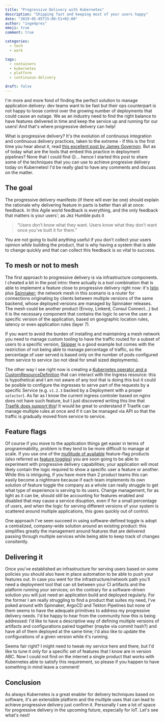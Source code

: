 ```yaml
---
title: "Progressive Delivery with Kubernetes"
description: "Shipping fast and keeping most of your users happy"
date: "2019-05-05T15:00:51+02:00"
author: "inge4pres"
emoji: true
comment: true

categories:
  - tech
  - work

tags:
  - containers
  - kubernetes
  - platform
  - continuous-delivery

draft: false
---
```


I'm more and more fond of finding the perfect solution to manage application delivery: dev teams want to be fast but their ops counterpart is not happy to loose control over the growing number of deployments that could cause an outage. We as an industry need to find the right balance to have features delivered in time and keep the service up and running for our users! And that's where progressive delivery can help!

What is progressive delivery? It's the evolution of continuous integration and continuous delivery practices, taken to the extreme - if this is the first time you hear about it, read [this excellent post by James Governon](https://redmonk.com/jgovernor/2018/08/06/towards-progressive-delivery/). But as of today what are the tools that embed this practice in deployment pipelines? None that I could find ☹️... hence I started this post to share some of the techniques that you can use to achieve progresive delivery today on Kubernetes! I'd be really glad to have any comments and discuss on the matter.

## The goal

The progressive delivery manifesto (if there will ever be one) should explain the rationale why delivering feature in parts is better than all at once: feedback. 
In this Agile world feedback is everything, and the only feedback that matters is your users'; as Jez Humble puts it

> “Users don’t know what they want. Users know what they don’t want once you’ve built it for them.”

You are not going to build anything useful if you don't collect your users opinion _while_ building the product, that is why having a system that is able to change quickly and that can collect this feedback is so vital to success.

## To mesh or not to mesh

The first approach to progressive delivery is via infrastructure components.
I cheated a bit in the post intro: there actually is a tool combination that is able to implement a feature close to progressive delivery right now: it's [Istio](https://istio.io/) plus [Spinnaker](https://www.spinnaker.io/); the network mesh in this scenario is a router for connections originating by clients between multiple versions of the same backend, whose deployed versions are managed by Spinnaker releases. The mesh could be another product (Envoy, Linkerd, Consul Connect...) but it is the necessary component that contains the logic to serve the user a specific version of the application, based on goegraphic location rules, latency or even application rules (layer 7).

If you want to avoid the burden of installing and maintaining a mesh network you need to manage custom tooling to have the traffic routed for a subset of users to a specific version, [Skipper](https://github.com/bookingcom/shipper) is a good example but comes with the restriction of not being able to manage percentage of traffic, so the percentage of user served is based only on the number of pods configured from service to service (so not ideal for small sized deployments).

The other way I see right now is creating a [Kubernetes operator and a CustomResourceDefinition](/2018/05/05/cloud-native-software-delivery/) that can interact with the Ingress resource: this is hypothetical and I am not aware of any tool that is doing this but it could be posible to configure the ingresses to serve part of the requests by a specific Service (e.g. `v1.2.3` backed by a Deployment with a proper `selector`). As far as I know the current ingress controler based on nginx does not have such feature, but I just discovered writing this line that [Traefik does support this](https://docs.traefik.io/user-guide/kubernetes/#traffic-splitting)! It would be great to understand if Traefik can manage multiple rules at once and if it can be managed via API so that the traffic is gradually moved from service to service.

## Feature flags

Of course if you move to the application things get easier in terms of programmability, problem is they tend to be more difficult to manage at scale. If you use one of the [multitude of available](http://featureflags.io/feature-flags/) feature-flag products (also referred as [feature toggles](https://www.martinfowler.com/articles/feature-toggles.html)) you are soon going to be able to experiment with progressive delivery capabilities; your application will most likely contain the logic required to show a specific user a feature or another. While this is intriguing, if you have more than 2 product teams this can easily become a nightmare because if each team implements its own solution of feature toggle the company as a whole can really struggle to get what type of experience is serving to its users. Change management, for as light as it can be, should still be accounting for features enabled and disabled that may cause a service disuption, even if for a small percentage of users, and when the logic for serving different versions of your system is scattered around multiple applications, this goes quickly out of control.

One approach I've seen succeed in using software-defined toggle is adopt a centralized, company-wide solution around an existing product: this simplifies greatly the management around features that are delivered passing through multiple services while being able to keep track of changes consitently.

## Delivering it

Once you've established an infrastructure for serving users based on some policies you should also have in place automation to be able to push your features out. In case you went for the infrastructure/network path you'll need a deployment tool that can sit between your CI artifacts and the platform running your services; on the contrary for a software-driven solution you will just need an application build and deployed regularly.
For the former I am really struggling to find a product that suites my need, I've poked around with Spinnaker, ArgoCD and Tekton Pipelines but none of them seems to have the adequate primitives to address my progressive delivery needs.
I'd be happy to hear from the community how this is being addressed: I'd like to have a descriptive way of defining multiple versions of artifacts and configurations paired together (maybe via commit hash?) and have all of them deployed at the same time; I'd also like to update the configurations of a given version while it's running.

Seems fair right? I might need to tweak my service here and there, but I'd like to tune it only for a specific set of features that I know are in version ABC. Now I could not find on the internet a single product that works with Kubernetes able to satisfy this requirement, so please if you happen to have something in mind leave a comment!

## Conclusion

As always Kubernetes is a great enabler for delivery techniques based on software, it's an extensible platform and the multiple uses that can lead to achieve progressive delivery just confirm it. Personally I see a lot of space for progressive delivery in the upcoming future, especially for IoT. Let's see what's next!